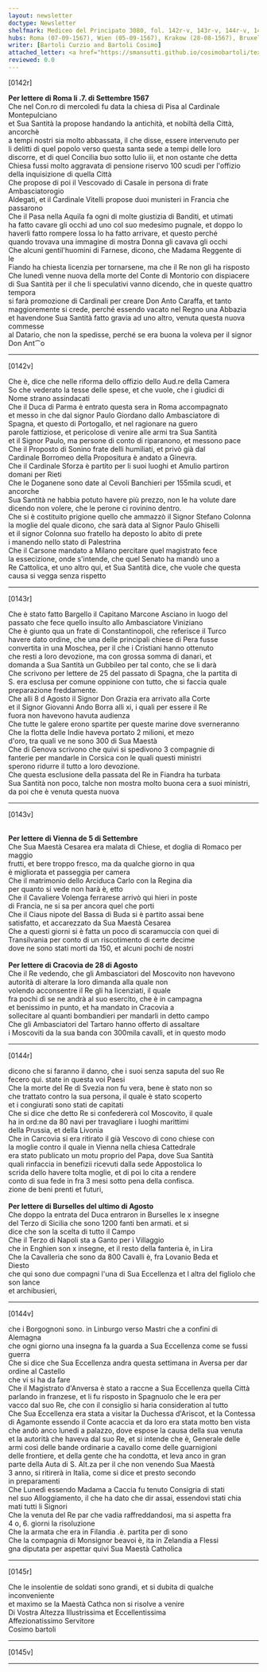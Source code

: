 ```yaml
---
layout: newsletter
doctype: Newsletter
shelfmark: Mediceo del Principato 3080, fol. 142r-v, 143r-v, 144r-v, 145r-v
hubs: Roma (07-09-1567), Wien (05-09-1567), Krakow (28-08-1567), Bruxelles (31-08-1567)
writer: [Bartoli Curzio and Bartoli Cosimo]
attached_letter: <a href="https://smansutti.github.io/cosimobartoli/texts/2978_106/">2978_106</a>
reviewed: 0.0
---
```


[0142r]  
  
  
<strong>Per lettere di Roma li .7. di Settembre 1567</strong>  
Che nel Con.ro di mercoledì fu data la chiesa di Pisa al Cardinale Montepulciano  
et Sua Santità la propose handando la antichità, et nobiltà della Città, ancorchè  
a tempi nostri sia molto abbassata, il che disse, essere intervenuto per  
li delitti di quel popolo verso questa santa sede a tempi delle loro  
discorre, et di quel Concilia buo sotto Iulio iii, et non ostante che detta  
Chiesa fussi molto aggravata di pensione riservo 100 scudi per l'offizio  
della inquisizione di quella Città  
Che propose di poi il Vescovado di Casale in persona di frate Ambasciatorogio  
Aldegati, et il Cardinale Vitelli propose duoi munisteri in Francia che  
passarono  
Che il Pasa nella Aquila fa ogni di molte giustizia di Banditi, et utimati  
ha fatto cavare gli occhi ad uno col suo medesimo pugnale, et doppo lo  
haverli fatto rompere lossa lo ha fatto arrivare, et questo perché  
quando trovava una immagine di mostra Donna gli cavava gli occhi  
Che alcuni gentil'huomini di Farnese, dicono, che Madama Reggente di  
le  
Fiando ha chiesta licenzia per tornarsene, ma che il Re non gli ha risposto  
Che lunedì venne nuova della morte del Conte di Montorio con dispiacere  
di Sua Santità per il che li speculativi vanno dicendo, che in queste quattro tempora  
si farà promozione di Cardinali per creare Don Anto Caraffa, et tanto  
maggioremente si crede, perché essendo vacato nel Regno una Abbazia  
et havendone Sua Santità fatto gravia ad uno altro, venuta questa nuova commesse  
al Datario, che non la spedisse, perché se era buona la voleva per il signor Don Ant⁀o  
  
---  

[0142v]  
  
  
Che è, dice che nelle riforma dello offizio dello Aud.re della Camera  
So che vederato la tesse delle spese, et che vuole, che i giudici di  
Nome strano assindacati  
Che il Duca di Parma è entrato questa sera in Roma accompagnato  
et messo in che dal signor Paulo Giordano dallo Ambasciatore di  
Spagna, et questo di Portogallo, et nel ragionare na guero  
parole fattiziose, et pericolose di venire alle armi tra Sua Santità  
et il Signor Paulo, ma persone di conto di riparanono, et messono pace  
Che il Proposto di Sonino frate delli humiliati, et privò già dal  
Cardinale Borromeo della Propositura è andato a Ginevra.  
Che il Cardinale Sforza è partito per li suoi luoghi et Amulio partiron  
domani per Rieti  
Che le Doganene sono date al Cevoli Banchieri per 155mila scudi, et ancorche  
Sua Santità ne habbia potuto havere più prezzo, non le ha volute dare  
dicendo non volere, che le perone ci rovinino dentro.  
Che si è costituito prigione quello che ammazzò il Signor Stefano Colonna  
la moglie del quale dicono, che sarà data al Signor Paulo Ghiselli  
et il signor Colonna suo fratello ha deposto lo abito di prete  
i manendo nello stato di Palestrina  
Che il Carsone mandato a Milano percitare quel magistrato fece  
la essecizione, onde s'intende, che quel Senato ha mandò uno a  
Re Cattolica, et uno altro qui, et Sua Santità dice, che vuole che questa  
causa si vegga senza rispetto  
  
---  

[0143r]  
  
  
Che è stato fatto Bargello il Capitano Marcone Asciano in luogo del  
passato che fece quello insulto allo Ambasciatore Viniziano  
Che è giunto qua un frate di Constantinopoli, che referisce il Turco  
havere dato ordine, che una delle principali chiese di Pera fusse  
convertita in una Moschea, per il che i Cristiani hanno ottenuto  
che resti a loro devozione, ma con grossa somma di danari, et  
domanda a Sua Santità un Gubbileo per tal conto, che se li darà  
Che scrivono per lettere de 25 del passato di Spagna, che la partita di  
S. era esclusa per comune oppinione con tutto, che si faccia quale  
preparazione freddamente.  
Che alli 8 d Agosto il Signor Don Grazia era arrivato alla Corte  
et il Signor Giovanni Ando Borra alli xi, i quali per essere il Re  
fuora non havevono havuta audienza  
Che tutte le galere erono spartite per queste marine dove sverneranno  
Che la flotta delle Indie haveva portato 2 milioni, et mezo  
d'oro, tra quali ve ne sono 300 di Sua Maestà  
Che di Genova scrivono che quivi si spedivono 3 compagnie di  
fanterie per mandarle in Corsica con le quali questi ministri  
sperono ridurre il tutto a loro devozione.  
Che questa esclusione della passata del Re in Fiandra ha turbata  
Sua Santità non poco, talche non mostra molto buona cera a suoi ministri,  
da poi che è venuta questa nuova  
  
---  

[0143v]  
  
  
<br/><strong>Per lettere di Vienna de 5 di Settembre</strong>  
Che Sua Maestà Cesarea era malata di Chiese, et doglia di Romaco per maggio  
frutti, et bere troppo fresco, ma da qualche giorno in qua  
è migliorata et passeggia per camera  
Che il matrimonio dello Arciduca Carlo con la Regina dia  
per quanto si vede non harà è, etto  
Che il Cavaliere Volenga ferrarese arrivò qui hieri in poste  
di Francia, ne si sa per ancora quel che porti  
Che il Ciaus nipote del Bassa di Buda si è partito assai bene  
satisfatto, et accarezzato da Sua Maestà Cesarea  
Che a questi giorni si è fatta un poco di scaramuccia con quei di  
Transilvania per conto di un riscotimento di certe decime  
dove ne sono stati morti da 150, et alcuni pochi de nostri  
<br/><strong>Per lettere di Cracovia de 28 di Agosto</strong>  
Che il Re vedendo, che gli Ambasciatori del Moscovito non havevono  
autorità di alterare la loro dimanda alla quale non  
volendo acconsentre il Re gli ha licenziati, il quale  
fra pochi dì se ne andrà al suo esercito, che è in campagna  
et benissimo in punto, et ha mandato in Cracovia a  
sollecitare al quanti bombandieri per mandarli in detto campo  
Che gli Ambasciatori del Tartaro hanno offerto di assaltare  
i Moscoviti da la sua banda con 300mila cavalli, et in questo modo  
  
---  

[0144r]  
  
  
dicono che si faranno il danno, che i suoi senza saputa del suo Re  
fecero qui. state in questa voi Paesi  
Che la morte del Re di Svezia non fu vera, bene è stato non so  
che trattato contro la sua persona, il quale è stato scoperto  
et i congiurati sono stati de capitati  
Che si dice che detto Re si confedererà col Moscovito, il quale  
ha in ord:ne da 80 navi per travagliare i luoghi marittimi  
della Prussia, et della Livonia  
Che in Carcovia si era ritirato il già Vescovo di cono chiese con  
la moglie contro il quale in Vienna nella chiesa Cattedrale  
era stato publicato un motu proprio del Papa, dove Sua Santità  
quali rinfaccia in benefizii ricevuti dalla sede Appostolica lo  
scrida dello havere tolta moglie, et di poi lo cita a rendere  
conto di sua fede in fra 3 mesi sotto pena della confisca.  
zione de beni prenti et futuri,  
<br/><strong>Per lettere di Burselles del ultimo di Agosto</strong>  
Che doppo la entrata del Duca entraron in Burselles le x insegne  
del Terzo di Sicilia che sono 1200 fanti ben armati. et si  
dice che son la scelta di tutto il Campo  
Che il Terzo di Napoli sta a Ganto per i Villaggio  
che in Enghien son x insegne, et il resto della fanteria è, in Lira  
Che la Cavalleria che sono da 800 Cavalli è, fra Lovanio Beda et  
Diesto  
che qui sono due compagni l'una di Sua Eccellenza et l altra del figliolo che son lance  
et archibusieri,  
  
---  

[0144v]  
  
  
che i Borgognoni sono. in Linburgo verso Mastri che a confini di  
Alemagna  
che ogni giorno una insegna fa la guarda a Sua Eccellenza come se fussi  
guerra  
Che si dice che Sua Eccellenza andra questa settimana in Aversa per dar ordine al Castello  
che vi si ha da fare  
Che il Magistrato d'Anversa è stato a raccne a Sua Eccellenza quella Città  
parlando in franzese, et li fu risposto in Spagnuolo che le era per  
vacco dal suo Re, che con il consiglio si haria consideration al tutto  
Che Sua Eccellenza era stata a visitar la Duchessa d'Ariscot, et la Contessa  
di Agamonte essendo il Conte acaccia et da loro era stata motto ben vista  
che andò anco lunedi a palazzo, dove espose la causa della sua venuta  
et la autorità che haveva dal suo Re, et si intende che è, Generale delle  
armi così delle bande ordinarie a cavallo come delle guarnigioni  
delle frontiere, et della gente che ha condotta, et leva anco in gran  
parte della Auta di S. Alt.za per il che non venendo Sua Maestà  
3 anno, si ritirerà in Italia, come si dice et presto secondo  
in preparamenti  
Che Lunedì essendo Madama a Caccia fu tenuto Consigria di stati  
nel suo Alloggiamento, il che ha dato che dir assai, essendovi stati chia  
mati tutti li Signori  
Che la venuta del Re par che vadia raffreddandosi, ma si aspetta fra  
4 o, 6. giorni la risoluzione  
Che la armata che era in Filandia .è. partita per dì sono  
Che la compagnia di Monsignor beavoi è, ita in Zelandia a Flessi  
gna diputata per aspettar quivi Sua Maestà Catholica  
  
---  

[0145r]  
  
  
Che le insolentie de soldati sono grandi, et si dubita di qualche inconveniente  
et maximo se la Maestà Cathca non si risolve a venire  
Di Vostra Altezza Illustrissima et Eccellentissima  
Affezionatissimo Servitore  
Cosimo bartoli  
  
---  

[0145v]  
  
  
  
---  

